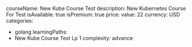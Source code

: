 courseName: New Kube Course Test
description: New Kubernetes Course For Test
isAvailable: true
isPremium: true
price: 
  value: 22
  currency: USD
categories: 
  - golang
learningPaths:
  - New Kube Course Test Lp 1
complexity: advance
